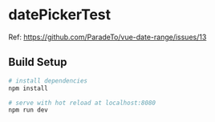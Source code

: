 # datePickerTest

Ref: https://github.com/ParadeTo/vue-date-range/issues/13

## Build Setup

``` bash
# install dependencies
npm install

# serve with hot reload at localhost:8080
npm run dev

```
